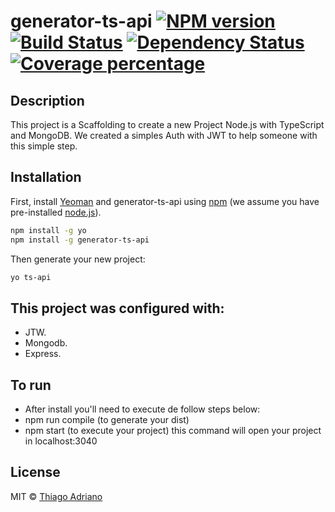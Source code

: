# generator-ts-api [![NPM version][npm-image]][npm-url] [![Build Status][travis-image]][travis-url] [![Dependency Status][daviddm-image]][daviddm-url] [![Coverage percentage][coveralls-image]][coveralls-url]
> 

## Description
This project is a Scaffolding to create a new Project  Node.js with TypeScript and MongoDB. We created a simples Auth with JWT to help someone with this simple step.

## Installation

First, install [Yeoman](http://yeoman.io) and generator-ts-api using [npm](https://www.npmjs.com/) (we assume you have pre-installed [node.js](https://nodejs.org/)).

```bash
npm install -g yo
npm install -g generator-ts-api
```

Then generate your new project:

```bash
yo ts-api
```

## This project was configured with:

 * JTW.
 * Mongodb.
 * Express.

 ## To run

 * After install you'll need to execute de follow steps below:
 * npm run compile (to generate your dist)
 * npm start (to execute your project) this command will open your project in localhost:3040

## License

MIT © [Thiago Adriano]()


[npm-image]: https://badge.fury.io/js/generator-ts-api.svg
[npm-url]: https://npmjs.org/package/generator-ts-api
[travis-image]: https://travis-ci.org/programadriano/generator-ts-api.svg?branch=master
[travis-url]: https://travis-ci.org/programadriano/generator-ts-api
[daviddm-image]: https://david-dm.org/programadriano/generator-ts-api.svg?theme=shields.io
[daviddm-url]: https://david-dm.org/programadriano/generator-ts-api
[coveralls-image]: https://coveralls.io/repos/programadriano/generator-ts-api/badge.svg
[coveralls-url]: https://coveralls.io/r/programadriano/generator-ts-api
